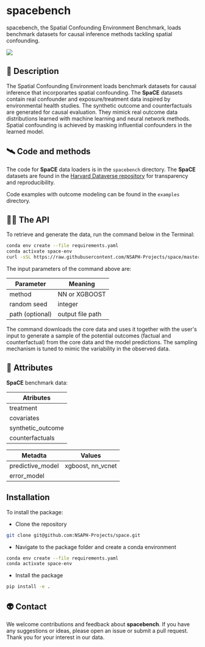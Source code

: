 # spacebench
spacebench, the Spatial Confounding Environment Benchmark, loads benchmark datasets for causal inference methods tackling spatial confounding.

[![](<https://img.shields.io/badge/Dataverse-10.7910/DVN/SYNPBS-orange>)](https://www.doi.org/10.7910/DVN/SYNPBS)

## 🚀 Description

The Spatial Confounding Environment loads benchmark datasets for causal inference that incorporartes spatial confounding. The **SpaCE** datasets contain real confounder and exposure/treatment data inspired by environmental health studies. The synthetic outcome and counterfactuals are generated for causal evaluation. They mimick real outcome data distributions learned with machine learning and neural network methods. Spatial confounding is achieved by masking influential confounders in the learned model. 

## 🛰️ Code and methods

The code for **SpaCE** data loaders is in the `spacebench` directory. The **SpaCE** datasets are found in the [Harvard Dataverse repository](https://dataverse.harvard.edu/) for transparency and reproducibility.

Code examples with outcome modeling can be found in the `examples` directory. 

## 🧑‍🚀 The API

To retrieve and generate the data, run the command below in the Terminal: 

``` sh
conda env create --file requirements.yaml 
conda activate space-env
curl -sSL https://raw.githubusercontent.com/NSAPH-Projects/space/master/data/data.sh | bash -s [NN or XGBOOST] [BINARY or CONT] SEED PATH
```

The input parameters of the command above are:

| Parameter          | Meaning            |
|--------------------|--------------------|
| method             |   NN or XGBOOST    |
| random seed        | integer            |
| path (optional)    |   output file path |

The command downloads the core data and uses it together with the user's input to generate a sample of the potential outcomes (factual and counterfactual) from the core data and the model predictions. The sampling mechanism is tuned to mimic the variability in the observed data.


## 🔭 Attributes

 **SpaCE** benchmark data:

| Atributes          |
|--------------------|
| treatment          |
| covariates         |
| synthetic_outcome  |
| counterfactuals    |

| Metadta            | Values            |
|--------------------|-------------------|
| predictive_model   | xgboost, nn_vcnet |
| error_model        |                   |

## Installation

To install the package:

- Clone the repository

``` sh
git clone git@github.com:NSAPH-Projects/space.git
```

- Navigate to the package folder and create a conda environment

``` sh
conda env create --file requirements.yaml 
conda activate space-env
```

- Install the package

``` sh
pip install -e .
```

## 👽 Contact

We welcome contributions and feedback about **spacebench**. If you have any suggestions or ideas, please open an issue or submit a pull request. Thank you for your interest in our data.
